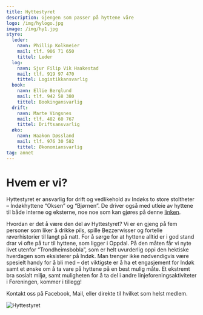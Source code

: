 ```yaml
---
title: Hyttestyret
description: Gjengen som passer på hyttene våre
logo: /img/hylogo.jpg
image: /img/hy1.jpg
styre:
  leder:
    navn: Phillip Kolkmeier
    mail: tlf. 906 71 650
    tittel: Leder
  log:
    navn: Sjur Filip Vik Haakestad
    mail: tlf. 919 97 470
    tittel: Logistikkansvarlig
  book:
    navn: Ellie Berglund
    mail: tlf. 942 58 380
    tittel: Bookingansvarlig
  drift:
    navn: Marte Vingsnes
    mail: tlf. 482 60 767
    tittel: Driftsansvarlig
  øko:
    navn: Haakon Døssland
    mail: tlf. 976 30 582
    tittel: Økonomiansvarlig
tag: annet
---
```


# Hvem er vi?

Hyttestyret er ansvarlig for drift og vedlikehold av Indøks to store stoltheter – Indøkhyttene “Oksen” og “Bjørnen”. De driver også med utleie av hyttene til både interne og eksterne, noe noe som kan gjøres på denne [linken](https://indokntnu.no/cabins).

Hvordan er det å være den del av Hyttestyret? Vi er en gjeng på fem personer som liker å drikke pils, spille Bezzerwisser og fortelle røverhistorier til langt på natt. For å sørge for at hyttene alltid er i god stand drar vi ofte på tur til hyttene, som ligger i Oppdal. På den måten får vi nyte livet utenfor “Trondheimsbobla”, som er helt uvurderlig oppi den hektiske hverdagen som eksisterer på Indøk. Man trenger ikke nødvendigvis være spesielt handy for å bli med – det viktigste er å ha et engasjement for Indøk samt et ønske om å ta vare på hyttene på en best mulig måte. Et ekstremt bra sosialt miljø, samt muligheten for å ta del i andre linjeforeningsaktiviteter i Foreningen, kommer i tillegg!

Kontakt oss på Facebook, Mail, eller direkte til hvilket som helst medlem.

![Hyttestyret](/img/hy2.jpg)

